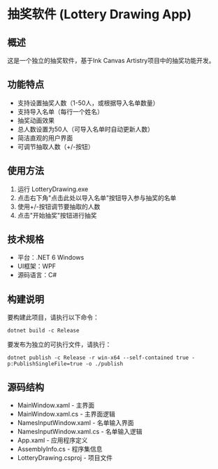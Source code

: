 # 抽奖软件 (Lottery Drawing App)

## 概述
这是一个独立的抽奖软件，基于Ink Canvas Artistry项目中的抽奖功能开发。

## 功能特点
- 支持设置抽奖人数（1-50人，或根据导入名单数量）
- 支持导入名单（每行一个姓名）
- 抽奖动画效果
- 总人数设置为50人（可导入名单时自动更新人数）
- 简洁直观的用户界面
- 可调节抽取人数（+/-按钮）

## 使用方法
1. 运行 LotteryDrawing.exe
2. 点击右下角"点击此处以导入名单"按钮导入参与抽奖的名单
3. 使用+/-按钮调节要抽取的人数
4. 点击"开始抽奖"按钮进行抽奖

## 技术规格
- 平台：.NET 6 Windows
- UI框架：WPF
- 源码语言：C#

## 构建说明
要构建此项目，请执行以下命令：
```
dotnet build -c Release
```

要发布为独立的可执行文件，请执行：
```
dotnet publish -c Release -r win-x64 --self-contained true -p:PublishSingleFile=true -o ./publish
```

## 源码结构
- MainWindow.xaml - 主界面
- MainWindow.xaml.cs - 主界面逻辑
- NamesInputWindow.xaml - 名单输入界面
- NamesInputWindow.xaml.cs - 名单输入逻辑
- App.xaml - 应用程序定义
- AssemblyInfo.cs - 程序集信息
- LotteryDrawing.csproj - 项目文件